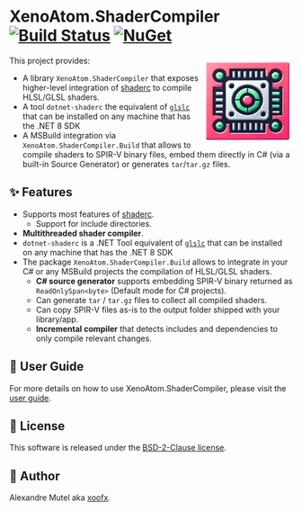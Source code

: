 # XenoAtom.ShaderCompiler [![Build Status](https://github.com/XenoAtom/XenoAtom.ShaderCompiler/workflows/ci/badge.svg?branch=main)](https://github.com/XenoAtom/XenoAtom.ShaderCompiler/actions) [![NuGet](https://img.shields.io/nuget/v/XenoAtom.ShaderCompiler.svg)](https://www.nuget.org/packages/XenoAtom.ShaderCompiler/)

<img align="right" width="160px" height="160px" src="https://raw.githubusercontent.com/XenoAtom/XenoAtom.ShaderCompiler/main/img/XenoAtom.ShaderCompiler.png">

This project provides:

- A library `XenoAtom.ShaderCompiler` that exposes higher-level integration of [shaderc](https://github.com/google/shaderc) to compile HLSL/GLSL shaders.
- A tool `dotnet-shaderc` the equivalent of [`glslc`](https://github.com/google/shaderc/tree/main/glslc) that can be installed on any machine that has the .NET 8 SDK
- A MSBuild integration via `XenoAtom.ShaderCompiler.Build` that allows to compile shaders to SPIR-V binary files, embed them directly in C# (via a built-in Source Generator) or generates `tar`/`tar.gz` files.

## ✨ Features

- Supports most features of [shaderc](https://github.com/google/shaderc).
  - Support for include directories.
- **Multithreaded shader compiler**.
- `dotnet-shaderc` is a .NET Tool equivalent of [`glslc`](https://github.com/google/shaderc/tree/main/glslc) that can be installed on any machine that has the .NET 8 SDK
- The package `XenoAtom.ShaderCompiler.Build` allows to integrate in your C# or any MSBuild projects the compilation of HLSL/GLSL shaders.
  - **C# source generator** supports embedding SPIR-V binary returned as `ReadOnlySpan<byte>` (Default mode for C# projects).
  - Can generate `tar` / `tar.gz` files to collect all compiled shaders.
  - Can copy SPIR-V files as-is to the output folder shipped with your library/app.
  - **Incremental compiler** that detects includes and dependencies to only compile relevant changes.

## 📖 User Guide

For more details on how to use XenoAtom.ShaderCompiler, please visit the [user guide](https://github.com/XenoAtom/XenoAtom.ShaderCompiler/blob/main/doc/readme.md).

## 🪪 License

This software is released under the [BSD-2-Clause license](https://opensource.org/licenses/BSD-2-Clause). 

## 🤗 Author

Alexandre Mutel aka [xoofx](https://xoofx.github.io).
